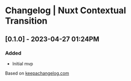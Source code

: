 # Changelog | Nuxt Contextual Transition 

## [0.1.0] - 2023-04-27 01:24PM

### Added

* Initial mvp

Based on [keepachangelog.com](https://keepachangelog.com/en/1.0.0/)
